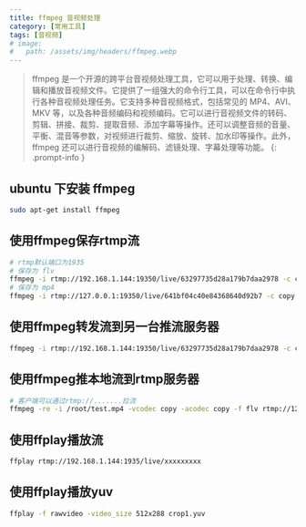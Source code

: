 ```yaml
---
title: ffmpeg 音视频处理
category: [常用工具]
tags: [音视频]
# image:
#   path: /assets/img/headers/ffmpeg.webp
---
```


> ffmpeg 是一个开源的跨平台音视频处理工具，它可以用于处理、转换、编辑和播放音视频文件。它提供了一组强大的命令行工具，可以在命令行中执行各种音视频处理任务。它支持多种音视频格式，包括常见的 MP4、AVI、MKV 等，以及各种音频编码和视频编码。它可以进行音视频文件的转码、剪辑、拼接、裁剪、提取音频、添加字幕等操作。还可以调整音频的音量、平衡、混音等参数，对视频进行裁剪、缩放、旋转、加水印等操作。此外，ffmpeg 还可以进行音视频的编解码、滤镜处理、字幕处理等功能。
{: .prompt-info }

## ubuntu 下安装 ffmpeg

```bash
sudo apt-get install ffmpeg
```

## 使用ffmpeg保存rtmp流

```bash
# rtmp默认端口为1935
# 保存为 flv
ffmpeg -i rtmp://192.168.1.144:19350/live/63297735d28a179b7daa2978 -c copy test.flv
# 保存为 mp4
ffmpeg -i rtmp://127.0.0.1:19350/live/641bf04c40e84368640d92b7 -c copy -f mp4 record_output.mp4
```

## 使用ffmpeg转发流到另一台推流服务器

```bash
ffmpeg -i rtmp://192.168.1.144:19350/live/63297735d28a179b7daa2978 -c copy -f flv rtmp://xxx.xxx.xxx.xxx:1935/live/xxx
```

## 使用ffmpeg推本地流到rtmp服务器

```bash
# 客户端可以通过rtmp://.......拉流
ffmpeg -re -i /root/test.mp4 -vcodec copy -acodec copy -f flv rtmp://127.0.0.1:1935/live/test1
```

## 使用ffplay播放流

```bash
ffplay rtmp://192.168.1.144:1935/live/xxxxxxxxx
```

## 使用ffplay播放yuv

```bash
ffplay -f rawvideo -video_size 512x288 crop1.yuv
```